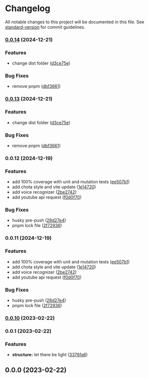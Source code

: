 # Changelog

All notable changes to this project will be documented in this file. See [standard-version](https://github.com/conventional-changelog/standard-version) for commit guidelines.

### [0.0.14](https://github.com/MatheusMFranco/quale-a-musica-js/compare/v0.0.12...v0.0.14) (2024-12-21)

### Features

- change dist folder ([d3ce75e](https://github.com/MatheusMFranco/quale-a-musica-js/commit/d3ce75e2bcdd66542a30a584b00412e5613388f1))

### Bug Fixes

- remove pnpm ([dbf3661](https://github.com/MatheusMFranco/quale-a-musica-js/commit/dbf366146f00bdb7a3c292520c18039a928224ac))

### [0.0.13](https://github.com/MatheusMFranco/quale-a-musica-js/compare/v0.0.12...v0.0.13) (2024-12-21)

### Features

- change dist folder ([d3ce75e](https://github.com/MatheusMFranco/quale-a-musica-js/commit/d3ce75e2bcdd66542a30a584b00412e5613388f1))

### Bug Fixes

- remove pnpm ([dbf3661](https://github.com/MatheusMFranco/quale-a-musica-js/commit/dbf366146f00bdb7a3c292520c18039a928224ac))

### 0.0.12 (2024-12-19)

### Features

- add 100% coverage with unit and mutation tests ([ee507b1](https://github.com/MatheusMFranco/quale-a-musica-js/commit/ee507b1360a95cdcdd098706ab236205845656f2))
- add chota style and vite update ([1e14720](https://github.com/MatheusMFranco/quale-a-musica-js/commit/1e14720d0bdbc3f34657e785a1853357deccce72))
- add voice recognizer ([2be2742](https://github.com/MatheusMFranco/quale-a-musica-js/commit/2be27421c4901b337ab8dee76b47965adb9c9374))
- add youtube api request ([f0d0f70](https://github.com/MatheusMFranco/quale-a-musica-js/commit/f0d0f70b0d3f957dbdbaef7a69c96e8a120f4bdb))

### Bug Fixes

- husky pre-push ([28d27e4](https://github.com/MatheusMFranco/quale-a-musica-js/commit/28d27e44a2a932132a5905ff801a856969ac690c))
- pnpm lock file ([2f72936](https://github.com/MatheusMFranco/quale-a-musica-js/commit/2f729360a1b4ece57d457facd72966e09e2f3a13))

### 0.0.11 (2024-12-19)

### Features

- add 100% coverage with unit and mutation tests ([ee507b1](https://github.com/MatheusMFranco/quale-a-musica-js/commit/ee507b1360a95cdcdd098706ab236205845656f2))
- add chota style and vite update ([1e14720](https://github.com/MatheusMFranco/quale-a-musica-js/commit/1e14720d0bdbc3f34657e785a1853357deccce72))
- add voice recognizer ([2be2742](https://github.com/MatheusMFranco/quale-a-musica-js/commit/2be27421c4901b337ab8dee76b47965adb9c9374))
- add youtube api request ([f0d0f70](https://github.com/MatheusMFranco/quale-a-musica-js/commit/f0d0f70b0d3f957dbdbaef7a69c96e8a120f4bdb))

### Bug Fixes

- husky pre-push ([28d27e4](https://github.com/MatheusMFranco/quale-a-musica-js/commit/28d27e44a2a932132a5905ff801a856969ac690c))
- pnpm lock file ([2f72936](https://github.com/MatheusMFranco/quale-a-musica-js/commit/2f729360a1b4ece57d457facd72966e09e2f3a13))

### [0.0.10](https://github.com/MatheusMFranco/quale-a-musica-js/compare/v0.0.9...v0.0.10) (2023-02-22)

### 0.0.1 (2023-02-22)

### Features

- **structure:** let there be light ([3376fa6](https://github.com/MatheusMFranco/quale-a-musica-js/commit/3376fa608d25c3efa1edf95cb567f3185ff0d182))

## 0.0.0 (2023-02-22)
